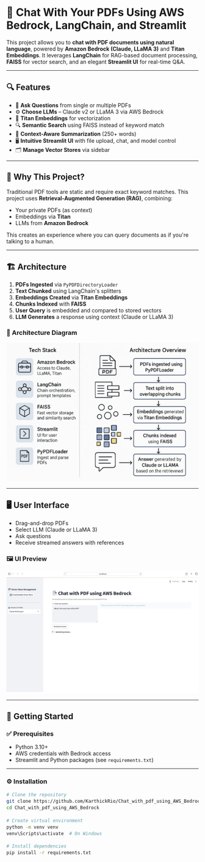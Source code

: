 # 🤖 Chat With Your PDFs Using AWS Bedrock, LangChain, and Streamlit

This project allows you to **chat with PDF documents using natural language**, powered by **Amazon Bedrock (Claude, LLaMA 3)** and **Titan Embeddings**. It leverages **LangChain** for RAG-based document processing, **FAISS** for vector search, and an elegant **Streamlit UI** for real-time Q&A.

---

## 🔍 Features

- 🧠 **Ask Questions** from single or multiple PDFs
- ⚙️ **Choose LLMs** – Claude v2 or LLaMA 3 via AWS Bedrock
- 📌 **Titan Embeddings** for vectorization
- 🔍 **Semantic Search** using FAISS instead of keyword match
- 📄 **Context-Aware Summarization** (250+ words)
- 🖥️ **Intuitive Streamlit UI** with file upload, chat, and model control
- 🗂️ **Manage Vector Stores** via sidebar

---

## 🧠 Why This Project?

Traditional PDF tools are static and require exact keyword matches. This project uses **Retrieval-Augmented Generation (RAG)**, combining:

- Your private PDFs (as context)
- Embeddings via **Titan**
- LLMs from **Amazon Bedrock**

This creates an experience where you can query documents as if you're talking to a human.

---

## 🏗️ Architecture

1. **PDFs Ingested** via `PyPDFDirectoryLoader`
2. **Text Chunked** using LangChain's splitters
3. **Embeddings Created** via **Titan Embeddings**
4. **Chunks Indexed** with **FAISS**
5. **User Query** is embedded and compared to stored vectors
6. **LLM Generates** a response using context (Claude or LLaMA 3)

### 🧱 Architecture Diagram

![Architecture](Project_architecture.png)

---

## 🖥️ User Interface

- Drag-and-drop PDFs
- Select LLM (Claude or LLaMA 3)
- Ask questions
- Receive streamed answers with references

### 🖼️ UI Preview

![Streamlit UI Preview](Rag_app_UI.png)

---

## 🚀 Getting Started

### ✅ Prerequisites

- Python 3.10+
- AWS credentials with Bedrock access
- Streamlit and Python packages (see `requirements.txt`)

---

### ⚙️ Installation

```bash
# Clone the repository
git clone https://github.com/KarthickRio/Chat_with_pdf_using_AWS_Bedrock.git
cd Chat_with_pdf_using_AWS_Bedrock

# Create virtual environment
python -m venv venv
venv\Scripts\activate  # On Windows

# Install dependencies
pip install -r requirements.txt
